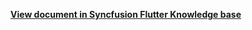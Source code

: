 **[View document in Syncfusion Flutter Knowledge base](https://www.syncfusion.com/kb/12140/how-to-do-programmatic-navigation-using-flutter-date-range-picker-sfdaterangepicker)**
